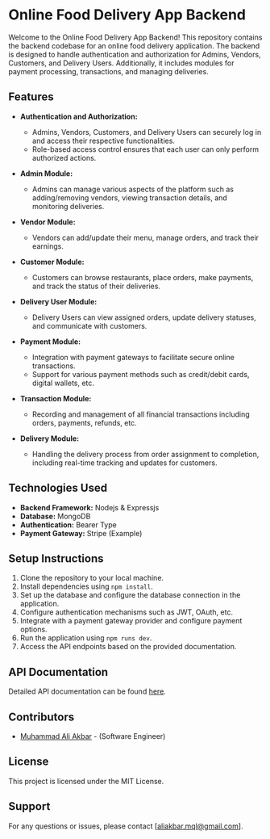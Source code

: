 # Online Food Delivery App Backend

Welcome to the Online Food Delivery App Backend! This repository contains the backend codebase for an online food delivery application. The backend is designed to handle authentication and authorization for Admins, Vendors, Customers, and Delivery Users. Additionally, it includes modules for payment processing, transactions, and managing deliveries.

## Features

- **Authentication and Authorization:**

  - Admins, Vendors, Customers, and Delivery Users can securely log in and access their respective functionalities.
  - Role-based access control ensures that each user can only perform authorized actions.

- **Admin Module:**

  - Admins can manage various aspects of the platform such as adding/removing vendors, viewing transaction details, and monitoring deliveries.

- **Vendor Module:**

  - Vendors can add/update their menu, manage orders, and track their earnings.

- **Customer Module:**

  - Customers can browse restaurants, place orders, make payments, and track the status of their deliveries.

- **Delivery User Module:**

  - Delivery Users can view assigned orders, update delivery statuses, and communicate with customers.

- **Payment Module:**

  - Integration with payment gateways to facilitate secure online transactions.
  - Support for various payment methods such as credit/debit cards, digital wallets, etc.

- **Transaction Module:**

  - Recording and management of all financial transactions including orders, payments, refunds, etc.

- **Delivery Module:**
  - Handling the delivery process from order assignment to completion, including real-time tracking and updates for customers.

## Technologies Used

- **Backend Framework:** Nodejs & Expressjs
- **Database:** MongoDB
- **Authentication:** Bearer Type
- **Payment Gateway:** Stripe (Example)

## Setup Instructions

1. Clone the repository to your local machine.
2. Install dependencies using `npm install`.
3. Set up the database and configure the database connection in the application.
4. Configure authentication mechanisms such as JWT, OAuth, etc.
5. Integrate with a payment gateway provider and configure payment options.
6. Run the application using `npm runs dev`.
7. Access the API endpoints based on the provided documentation.

## API Documentation

Detailed API documentation can be found [here](https://github.com/maakbarofficial/Food-Order-App-Backend-Nodejs/tree/main/API%20Collection).

## Contributors

- [Muhammad Ali Akbar](https://aliakbar.vercel.app/) - (Software Engineer)

## License

This project is licensed under the MIT License.

## Support

For any questions or issues, please contact [aliakbar.mql@gmail.com].

